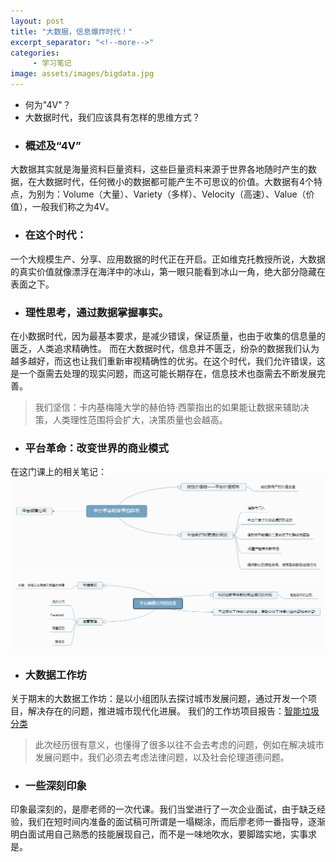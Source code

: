 ```yaml
---
layout: post
title: "大数据，信息爆炸时代！"
excerpt_separator: "<!--more-->"
categories:
     - 学习笔记
image: assets/images/bigdata.jpg
---
```


+ 何为"4V"？
+ 大数据时代，我们应该具有怎样的思维方式？
<!--more-->

+ ### 概述及“4V”
大数据其实就是海量资料巨量资料，这些巨量资料来源于世界各地随时产生的数据，在大数据时代，任何微小的数据都可能产生不可思议的价值。大数据有4个特点，为别为：Volume（大量）、Variety（多样）、Velocity（高速）、Value（价值），一般我们称之为4V。

+ ### 在这个时代：
一个大规模生产、分享、应用数据的时代正在开启。正如维克托教授所说，大数据的真实价值就像漂浮在海洋中的冰山，第一眼只能看到冰山一角，绝大部分隐藏在表面之下。

+ ### 理性思考，通过数据掌握事实。
在小数据时代，因为最基本要求，是减少错误，保证质量，也由于收集的信息量的匮乏，人类追求精确性。
而在大数据时代，信息并不匮乏，纷杂的数据我们认为越多越好，而这也让我们重新审视精确性的优劣。在这个时代，我们允许错误，这是一个亟需去处理的现实问题，而这可能长期存在，信息技术也亟需去不断发展完善。
> 我们坚信：卡内基梅隆大学的赫伯特·西蒙指出的如果能让数据来辅助决策，人类理性范围将会扩大，决策质量也会越高。

+ ### 平台革命：改变世界的商业模式
在这门课上的相关笔记：
![Alt text](/assets/images/pingtaigeming.png)
![Alt text](/assets/images/pingtaidianfu.png)

+ ### 大数据工作坊
关于期末的大数据工作坊：是以小组团队去探讨城市发展问题，通过开发一个项目，解决存在的问题，推进城市现代化进展。
我们的工作坊项目报告：[智能垃圾分类](http://luobyinan.gitee.io/c3-bigdata/%E9%A1%B9%E7%9B%AE%E6%8A%A5%E5%91%8A)
> 此次经历很有意义，也懂得了很多以往不会去考虑的问题，例如在解决城市发展问题中，我们必须去考虑法律问题，以及社会伦理道德问题。

+ ### 一些深刻印象
印象最深刻的，是廖老师的一次代课。我们当堂进行了一次企业面试，由于缺乏经验，我们在短时间内准备的面试稿可所谓是一塌糊涂，而后廖老师一番指导，逐渐明白面试用自己熟悉的技能展现自己，而不是一味地吹水，要脚踏实地，实事求是。





